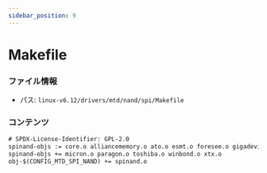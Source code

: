 ```yaml
---
sidebar_position: 9
---
```

# Makefile

### ファイル情報

- パス: `linux-v6.12/drivers/mtd/nand/spi/Makefile`

### コンテンツ

```txt
# SPDX-License-Identifier: GPL-2.0
spinand-objs := core.o alliancememory.o ato.o esmt.o foresee.o gigadevice.o macronix.o
spinand-objs += micron.o paragon.o toshiba.o winbond.o xtx.o
obj-$(CONFIG_MTD_SPI_NAND) += spinand.o

```
